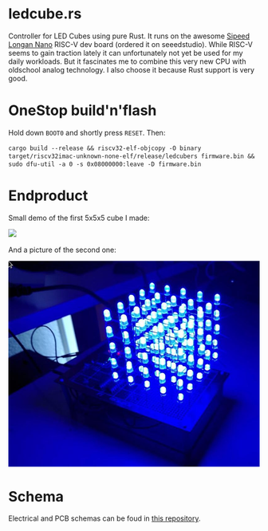 # ledcube.rs

Controller for LED Cubes using pure Rust. It runs on the awesome [Sipeed Longan Nano](https://github.com/SeeedDocument/Sipeed-Longan-Nano/tree/master/res) RISC-V dev board (ordered it on seeedstudio). While RISC-V seems to gain traction lately it can unfortunately not yet be used for my daily workloads. But it fascinates me to combine this very new CPU with oldschool analog technology. I also choose it because Rust support is very good.

# OneStop build'n'flash
Hold down `BOOT0` and shortly press `RESET`. Then:
```
cargo build --release && riscv32-elf-objcopy -O binary target/riscv32imac-unknown-none-elf/release/ledcubers firmware.bin && sudo dfu-util -a 0 -s 0x08000000:leave -D firmware.bin
```

# Endproduct

Small demo of the first 5x5x5 cube I made:

![](cube1.gif)

And a picture of the second one:

![](cube2.jpg)

# Schema

Electrical and PCB schemas can be foud in [this repository](https://github.com/xermicus/pcb/tree/main/ledcube_5).


